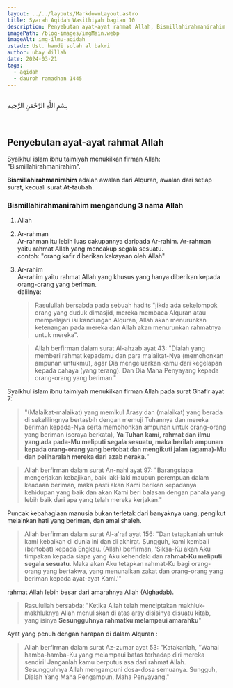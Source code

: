 ```yaml
---
layout: ../../layouts/MarkdownLayout.astro
title: Syarah Aqidah Wasithiyah bagian 10
description: Penyebutan ayat-ayat rahmat Allah, Bismillahirahmanirahim mengandung 3 nama Allah
imagePath: /blog-images/imgMain.webp
imageAlt: img-ilmu-aqidah
ustadz: Ust. hamdi solah al bakri
author: ubay dillah
date: 2024-03-21
tags:
  - aqidah
  - dauroh ramadhan 1445
---
```


<br>
<div class="font-arab-v1 font-bold text-4xl text-center"> بِسْمِ اللَّهِ الرَّحْمَنِ الرَّحِيم</div>
<br><br>

## Penyebutan ayat-ayat rahmat Allah

Syaikhul islam ibnu taimiyah menukilkan firman Allah: "Bismillahirahmanirahim". <br>

**Bismillahirahmanirahim** adalah awalan dari Alquran, awalan dari setiap surat, kecuali surat At-taubah.

### Bismillahirahmanirahim mengandung 3 nama Allah

1. Allah
2. Ar-rahman <br>
   Ar-rahman itu lebih luas cakupannya daripada Ar-rahim. Ar-rahman yaitu rahmat Allah yang mencakup segala sesuatu. <br>
   contoh: "orang kafir diberikan kekayaan oleh Allah"
3. Ar-rahim <br>
   Ar-rahim yaitu rahmat Allah yang khusus yang hanya diberikan kepada orang-orang yang beriman. <br>
   dalilnya:

   > Rasulullah bersabda pada sebuah hadits "jikda ada sekelompok orang yang duduk dimasjid, mereka membaca Alquran atau mempelajari isi kandungan Alquran, Allah akan menurunkan ketenangan pada mereka dan Allah akan menurunkan rahmatnya untuk mereka".

   > Allah berfirman dalam surat Al-ahzab ayat 43: "Dialah yang memberi rahmat kepadamu dan para malaikat-Nya (memohonkan ampunan untukmu), agar Dia mengeluarkan kamu dari kegelapan kepada cahaya (yang terang). Dan Dia Maha Penyayang kepada orang-orang yang beriman."

Syaikhul islam ibnu taimiyah menukilkan firman Allah pada surat Ghafir ayat 7:

> "(Malaikat-malaikat) yang memikul Arasy dan (malaikat) yang berada di sekelilingnya bertasbih dengan memuji Tuhannya dan mereka beriman kepada-Nya serta memohonkan ampunan untuk orang-orang yang beriman (seraya berkata), **Ya Tuhan kami, rahmat dan ilmu yang ada pada-Mu meliputi segala sesuatu, maka berilah ampunan kepada orang-orang yang bertobat dan mengikuti jalan (agama)-Mu dan peliharalah mereka dari azab neraka.**"

> Allah berfirman dalam surat An-nahl ayat 97: "Barangsiapa mengerjakan kebajikan, baik laki-laki maupun perempuan dalam keadaan beriman, maka pasti akan Kami berikan kepadanya kehidupan yang baik dan akan Kami beri balasan dengan pahala yang lebih baik dari apa yang telah mereka kerjakan."

Puncak kebahagiaan manusia bukan terletak dari banyaknya uang, pengikut melainkan hati yang beriman, dan amal shaleh.

> Allah berfirman dalam surat Al-a'raf ayat 156: "Dan tetapkanlah untuk kami kebaikan di dunia ini dan di akhirat. Sungguh, kami kembali (bertobat) kepada Engkau. (Allah) berfirman, 'Siksa-Ku akan Aku timpakan kepada siapa yang Aku kehendaki dan **rahmat-Ku meliputi segala sesuatu**. Maka akan Aku tetapkan rahmat-Ku bagi orang-orang yang bertakwa, yang menunaikan zakat dan orang-orang yang beriman kepada ayat-ayat Kami.'"

rahmat Allah lebih besar dari amarahnya Allah (Alghadab). <br>

> Rasulullah bersabda: "Ketika Allah telah menciptakan makhluk-makhluknya Allah menuliskan di atas arsy disisinya disuatu kitab, yang isinya **Sesungguhnya rahmatku melampaui amarahku**"

Ayat yang penuh dengan harapan di dalam Alquran :

> Allah berfirman dalam surat Az-zumar ayat 53: "Katakanlah, "Wahai hamba-hamba-Ku yang melampaui batas terhadap diri mereka sendiri! Janganlah kamu berputus asa dari rahmat Allah. Sesungguhnya Allah mengampuni dosa-dosa semuanya. Sungguh, Dialah Yang Maha Pengampun, Maha Penyayang."

